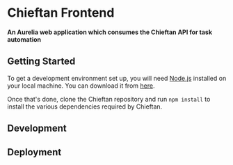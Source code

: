 # Chieftan Frontend
**An Aurelia web application which consumes the Chieftan API for task automation**

## Getting Started
To get a development environment set up, you will need [Node.js](https://nodejs.org/) installed on your local
machine. You can download it from [here](https://nodejs.org/en/download/).

Once that's done, clone the Chieftan repository and run `npm install` to install the various
dependencies required by Chieftan.

## Development


## Deployment

